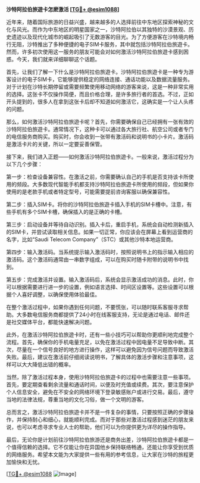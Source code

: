 **沙特阿拉伯旅遊卡怎麽激活 [[TG💪+ @esim1088](https://t.me/s/esim1088)]**

近年来，随着国际旅游的日益兴盛，越来越多的人选择前往中东地区探索神秘的文化与风光。而作为中东地区的明星国家之一，沙特阿拉伯以其独特的沙漠景观、历史遗迹以及现代化城市的崛起吸引了无数游客的目光。为了方便游客在沙特境内畅行无阻，沙特推出了多种便捷的电子SIM卡服务，其中就包括沙特阿拉伯旅遊卡。然而，许多初次使用这一服务的朋友可能会对如何激活沙特阿拉伯旅遊卡感到困惑。今天，我们就来详细聊聊这个话题。

首先，让我们了解一下什么是沙特阿拉伯旅遊卡。沙特阿拉伯旅遊卡是一种专为游客设计的电子SIM卡，它能够提供稳定的网络连接、通话功能以及数据流量服务。对于计划在沙特长期停留或需要频繁使用移动网络的游客来说，这是一种非常实用的选择。这张卡不仅操作简便，而且价格合理，是许多旅行者的首选。不过，正如开头提到的，很多人在拿到这张卡后却不知道如何激活它，这确实是一个让人头疼的问题。

那么，如何激活沙特阿拉伯旅遊卡呢？首先，你需要确保自己已经拥有一张有效的沙特阿拉伯旅遊卡。通常情况下，这种卡可以通过各大旅行社、航空公司或者专门的电信服务商购买。购买时，你会收到一张带有激活码和说明书的小卡片。激活码是激活卡片的关键，所以一定要妥善保管。

接下来，我们进入正题——如何激活沙特阿拉伯旅遊卡。一般来说，激活过程分为以下几个步骤：

第一步：检查设备兼容性。在激活之前，你需要确认自己的手机是否支持该卡所使用的频段。大多数现代智能手机都支持沙特阿拉伯旅遊卡所使用的频段，但如果你使用的是老款手机或者特定型号，可能需要提前咨询客服以确保兼容性。

第二步：插入SIM卡。将你的沙特阿拉伯旅遊卡插入手机的SIM卡槽中。注意，有些手机有多个SIM卡槽，确保插入的是正确的卡槽。

第三步：启动设备并等待自动识别。插入卡后，重启手机，系统会自动检测新插入的SIM卡，并尝试读取相关信息。如果一切正常，你应该会在屏幕上看到运营商的名字，比如“Saudi Telecom Company”（STC）或其他沙特本地运营商。

第四步：输入激活码。当系统提示输入激活码时，按照说明书上的指示输入相应的激活码。这个激活码通常由一串数字组成，可以在购买时随卡附带的说明书中找到。

第五步：完成激活并设置。输入激活码后，系统会显示激活成功的消息。此时，你可以根据需要进行进一步的设置，例如语言选择、时间区设置等。这些设置可以根据个人喜好调整，以确保使用体验最佳。

在整个激活过程中，如果你遇到任何问题，不要慌张，可以随时联系客服寻求帮助。大多数电信服务商都提供了24小时在线客服支持，无论是通过电话、邮件还是社交媒体平台，都能快速解决问题。

此外，在激活沙特阿拉伯旅遊卡时，还有一些小技巧可以帮助你更顺利地完成整个流程。首先，确保你的手机电量充足，以免在激活过程中因电量不足导致中断。其次，尽量在一个信号良好的地方进行操作，这样可以避免因为信号问题而导致激活失败。最后，建议在激活前仔细阅读说明书，了解具体的激活步骤和注意事项，这样可以大大降低出错的概率。

当然，除了激活过程本身，使用沙特阿拉伯旅遊卡的过程中也需要注意一些事项。首先，要定期查看剩余流量和通话时间，以便及时充值或续费。其次，要注意保护个人信息安全，避免在不安全的网络环境下登录敏感账户或进行交易。最后，遵守当地的法律法规，尊重当地的文化习俗，做一个文明的游客。

总而言之，激活沙特阿拉伯旅遊卡并不是一件复杂的事情，只要按照正确的步骤操作，并保持耐心和细心，就能顺利完成。而对于那些对激活过程感到迷茫的朋友来说，也可以考虑寻求专业人士的帮助，他们可以为你提供更为详尽的操作指导。

最后，无论你是计划前往沙特阿拉伯旅游还是商务出差，沙特阿拉伯旅遊卡都是一个值得信赖的选择。它不仅能让你在异国他乡保持联络畅通，还能让你享受到优质的网络服务。希望本文能为大家提供一些有用的参考信息，让大家在沙特的旅程更加愉快和无忧。

[[TG💪+ @esim1088](https://t.me/s/esim1088) ![Image](https://i.postimg.cc/4NQfJmqS/Snipaste-2025-05-13-00-14-12.png)]